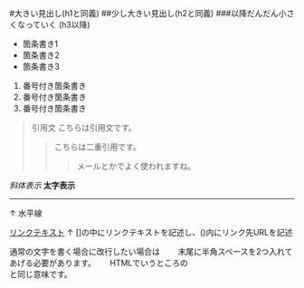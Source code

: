 #大きい見出し(h1と同義)
##少し大きい見出し(h2と同義)
###以降だんだん小さくなっていく (h3以降)

- 箇条書き1
- 箇条書き2
- 箇条書き3

1. 番号付き箇条書き
1. 番号付き箇条書き
1. 番号付き箇条書き

>引用文
>こちらは引用文です。
>>こちらは二重引用です。
>>>メールとかでよく使われますね。

*斜体表示*
**太字表示**

---
↑
水平線

[リンクテキスト](https://morijyobi.ac.jp)
↑
[]の中にリンクテキストを記述し、()内にリンク先URLを記述

通常の文字を書く場合に改行したい場合は　　
末尾に半角スペースを2つ入れてあげる必要があります。　　
HTMLでいうところの<br>と同じ意味です。
